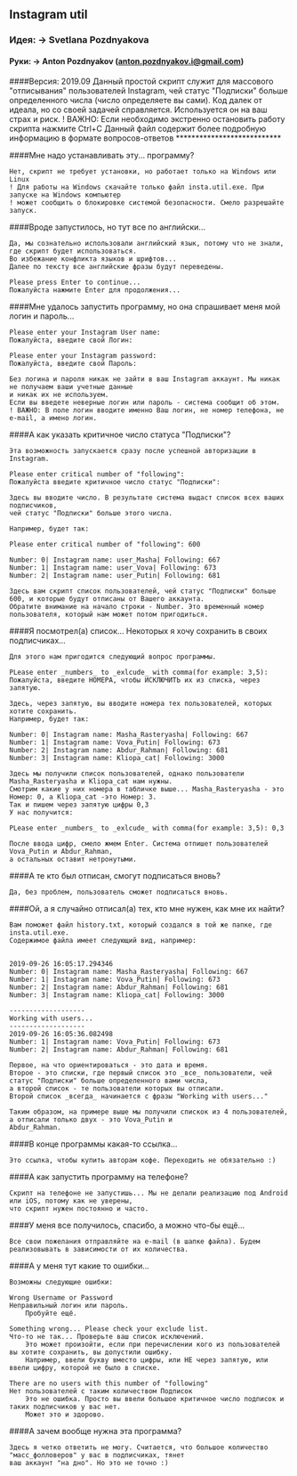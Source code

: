 
## Instagram util

### Идея: -> Svetlana Pozdnyakova

#### Руки: -> Anton Pozdnyakov (anton.pozdnyakov.i@gmail.com)

####Версия: 2019.09
    Данный простой скрипт служит для массового "отписывания" пользователей Instagram, чей статус "Подписки"
    больше определенного числа (число определяете вы сами). 
    Код далек от идеала, но со своей задачей справляется. Используется он на ваш страх и риск.
    ! ВАЖНО: Если необходимо экстренно остановить работу скрипта нажмите Ctrl+C
    Данный файл содержит более подробную информацию в формате вопросов-ответов
    ***************************
 
####Мне надо устанавливать эту... программу?
 
    Нет, скрипт не требует установки, но работает только на Windows или Linux
    ! Для работы на Windows скачайте только файл insta.util.exe. При запуске на Windows компьютер
    ! может сообщить о блокировке системой безопасности. Смело разрешайте запуск.
    
####Вроде запустилось, но тут все по английски...
 
    Да, мы сознательно использовали английский язык, потому что не знали, где скрипт будет использоваться.
    Во избежание конфликта языков и шрифтов... 
    Далее по тексту все английские фразы будут переведены.
    
    Please press Enter to continue...
    Пожалуйста нажмите Enter для продолжения...
 
####Мне удалось запустить программу, но она спрашивает меня мой логин и пароль...
    
    Please enter your Instagram User name:
    Пожалуйста, введите свой Логин:
     
    Please enter your Instagram password:
    Пожалуйста, введите свой Пароль: 
    
    Без логина и пароля никак не зайти в ваш Instagram аккаунт. Мы никак не получаем ваши учетные данные
    и никак их не используем. 
    Если вы введете неверные логин или пароль - система сообщит об этом.
    ! ВАЖНО: В поле логин вводите именно Ваш логин, не номер телефона, не e-mail, а имено логин.
  
####А как указать критичное число статуса "Подписки"?
  
    Эта возможность запускается сразу после успешной авторизации в Instagram. 
    
    Please enter critical number of "following":
    Пожалуйста введите критичное число статус "Подписки":
    
    Здесь вы вводите число. В результате система выдаст список всех ваших подписчиков, 
    чей статус "Подписки" больше этого числа.
    
    Например, будет так:
    
    Please enter critical number of "following": 600
    
    Number: 0| Instagram name: user_Masha| Following: 667
    Number: 1| Instagram name: user_Vova| Following: 673
    Number: 2| Instagram name: user_Putin| Following: 681

    Здесь вам скрипт список пользователей, чей статус "Подписки" больше 600, и которые будут отписаны от Вашего аккаунта.
    Обратите внимание на начало строки - Number. Это временный номер пользователя, который нам может потом пригодиться.
    
####Я посмотрел(а) список... Некоторых я хочу сохранить в своих подписчиках...
   
    Для этого нам пригодится следующий вопрос программы.
    
    PLease enter _numbers_ to _exlcude_ with comma(for example: 3,5):
    Пожалуйста, введите НОМЕРА, чтобы ИСКЛЮЧИТЬ их из списка, через запятую.
    
    Здесь, через запятую, вы вводите номера тех пользователей, которых хотите сохранить.
    Например, будет так:
    
    Number: 0| Instagram name: Masha_Rasteryasha| Following: 667
    Number: 1| Instagram name: Vova_Putin| Following: 673
    Number: 2| Instagram name: Abdur_Rahman| Following: 681
    Number: 3| Instagram name: Kliopa_cat| Following: 3000
    
    Здесь мы получили список пользователей, однако пользователи Masha_Rasteryasha и Kliopa_cat нам нужны. 
    Смотрим какие у них номера в табличке выше... Masha_Rasteryasha - это Номер: 0, а Kliopa_cat -это Номер: 3.
    Так и пишем через запятую цифры 0,3
    У нас получится:
    
    PLease enter _numbers_ to _exlcude_ with comma(for example: 3,5): 0,3
    
    После ввода цифр, смело жмем Enter. Система отпишет пользователей Vova_Putin и Abdur_Rahman, 
    а остальных оставит нетронутыми.
   
####А те кто был отписан, смогут подписаться вновь? 
 
    Да, без проблем, пользователь сможет подписаться вновь.
    
####Ой, а я случайно отписал(а) тех, кто мне нужен, как мне их найти?
 
    Вам поможет файл history.txt, который создался в той же папке, где insta.util.exe. 
    Содержимое файла имеет следующий вид, например: 
    
    
    2019-09-26 16:05:17.294346
    Number: 0| Instagram name: Masha_Rasteryasha| Following: 667
    Number: 1| Instagram name: Vova_Putin| Following: 673
    Number: 2| Instagram name: Abdur_Rahman| Following: 681
    Number: 3| Instagram name: Kliopa_cat| Following: 3000
    
    -------------------
    Working with users...
    -------------------
    2019-09-26 16:05:36.082498
    Number: 1| Instagram name: Vova_Putin| Following: 673
    Number: 2| Instagram name: Abdur_Rahman| Following: 681
    
    Первое, на что ориентироваться - это дата и время.
    Второе - это списки, где первый список это _все_ пользователи, чей статус "Подписки" больше определенного вами числа,
    а второй список - те пользователи которых вы отписали.
    Второй список _всегда_ начинается с фразы "Working with users..."
    
    Таким образом, на примере выше мы получили спискок из 4 пользователей, а отписали только двух - это Vova_Putin и
    Abdur_Rahman.
    
####В конце программы какая-то ссылка...
 
    Это ссылка, чтобы купить авторам кофе. Переходить не обязательно :)
 
####А как запустить программу на телефоне? 
 
    Скрипт на телефоне не запустишь... Мы не делали реализацию под Android или iOS, потому как не уверены, 
    что скрипт нужен постоянно и часто. 
  
####У меня все получилось, спасибо, а можно что-бы ещё... 
  
    Все свои пожелания отправляйте на e-mail (в шапке файла). Будем реализовывать в зависимости от их количества.

####А у меня тут какие то ошибки...
  
    Возможны следующие ошибки: 
    
    Wrong Username or Password
    Неправильный логин или пароль.
        Пробуйте ещё.
    
    Something wrong... Please check your exclude list.
    Что-то не так... Проверьте ваш список исключений.
        Это может произойти, если при перечислении кого из пользователей вы хотите сохранить, вы допустили ошибку.
        Например, ввели букву вместо цифры, или НЕ через запятую, или ввели цифру, которой не было в списке.
        
    There are no users with this number of "following"
    Нет пользователей с таким количеством Подписок
        Это не ошибка. Просто вы ввели большое критичное число подписок и таких подписчиков у вас нет. 
        Может это и здорово.
   
####А зачем вообще нужна эта программа?
    
    Здесь я четко ответить не могу. Считается, что большое количество "масс_фолловеров" у вас в подписчиках, тянет
    ваш аккаунт "на дно". Но это не точно :)